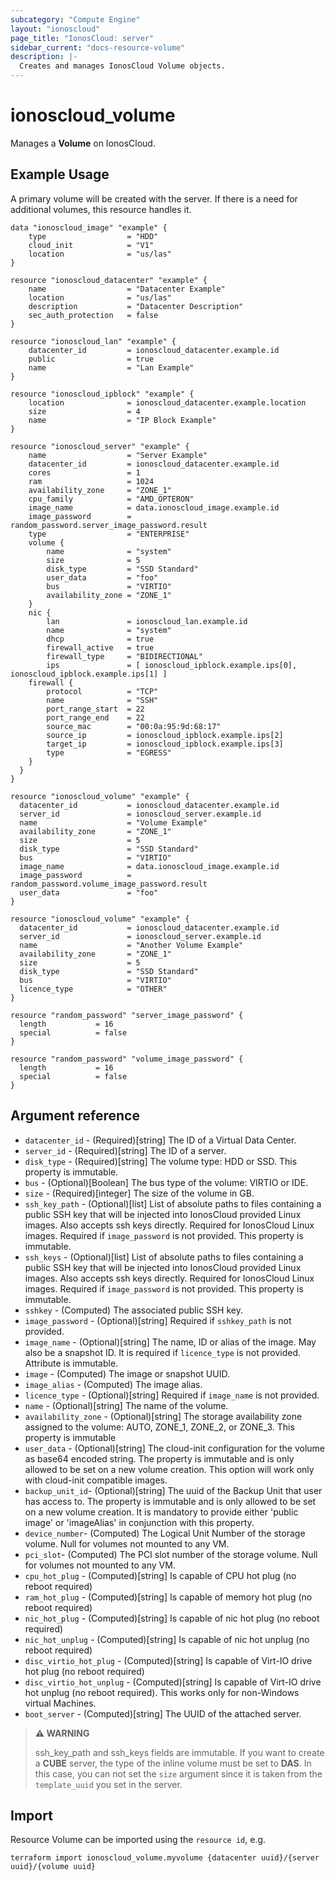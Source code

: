 ```yaml
---
subcategory: "Compute Engine"
layout: "ionoscloud"
page_title: "IonosCloud: server"
sidebar_current: "docs-resource-volume"
description: |-
  Creates and manages IonosCloud Volume objects.
---
```


# ionoscloud\_volume

Manages a **Volume** on IonosCloud.

## Example Usage

A primary volume will be created with the server. If there is a need for additional volumes, this resource handles it.

```hcl
data "ionoscloud_image" "example" {
    type                  = "HDD"
    cloud_init            = "V1"
    location              = "us/las"
}

resource "ionoscloud_datacenter" "example" {
    name                  = "Datacenter Example"
    location              = "us/las"
    description           = "Datacenter Description"
    sec_auth_protection   = false
}

resource "ionoscloud_lan" "example" {
    datacenter_id         = ionoscloud_datacenter.example.id
    public                = true
    name                  = "Lan Example"
}

resource "ionoscloud_ipblock" "example" {
    location              = ionoscloud_datacenter.example.location
    size                  = 4
    name                  = "IP Block Example"
}

resource "ionoscloud_server" "example" {
    name                  = "Server Example"
    datacenter_id         = ionoscloud_datacenter.example.id
    cores                 = 1
    ram                   = 1024
    availability_zone     = "ZONE_1"
    cpu_family            = "AMD_OPTERON"
    image_name            = data.ionoscloud_image.example.id
    image_password        = random_password.server_image_password.result
    type                  = "ENTERPRISE"
    volume {
        name              = "system"
        size              = 5
        disk_type         = "SSD Standard"
        user_data         = "foo"
        bus               = "VIRTIO"
        availability_zone = "ZONE_1"
    }
    nic {
        lan               = ionoscloud_lan.example.id
        name              = "system"
        dhcp              = true
        firewall_active   = true
        firewall_type     = "BIDIRECTIONAL"
        ips               = [ ionoscloud_ipblock.example.ips[0], ionoscloud_ipblock.example.ips[1] ]
    firewall {
        protocol          = "TCP"
        name              = "SSH"
        port_range_start  = 22
        port_range_end    = 22
        source_mac        = "00:0a:95:9d:68:17"
        source_ip         = ionoscloud_ipblock.example.ips[2]
        target_ip         = ionoscloud_ipblock.example.ips[3]
        type              = "EGRESS"
    }
  }
}

resource "ionoscloud_volume" "example" {
  datacenter_id           = ionoscloud_datacenter.example.id
  server_id               = ionoscloud_server.example.id
  name                    = "Volume Example"
  availability_zone       = "ZONE_1"
  size                    = 5
  disk_type               = "SSD Standard"
  bus                     = "VIRTIO"
  image_name              = data.ionoscloud_image.example.id
  image_password          = random_password.volume_image_password.result
  user_data               = "foo"
}

resource "ionoscloud_volume" "example" {
  datacenter_id           = ionoscloud_datacenter.example.id
  server_id               = ionoscloud_server.example.id
  name                    = "Another Volume Example"
  availability_zone       = "ZONE_1"
  size                    = 5
  disk_type               = "SSD Standard"
  bus                     = "VIRTIO"
  licence_type            = "OTHER"
}

resource "random_password" "server_image_password" {
  length           = 16
  special          = false
}

resource "random_password" "volume_image_password" {
  length           = 16
  special          = false
}
```

## Argument reference

* `datacenter_id` - (Required)[string] The ID of a Virtual Data Center.
* `server_id` - (Required)[string] The ID of a server.
* `disk_type` - (Required)[string] The volume type: HDD or SSD. This property is immutable.
* `bus` - (Optional)[Boolean] The bus type of the volume: VIRTIO or IDE.
* `size` -  (Required)[integer] The size of the volume in GB.
* `ssh_key_path` -  (Optional)[list] List of absolute paths to files containing a public SSH key that will be injected into IonosCloud provided Linux images. Also accepts ssh keys directly. Required for IonosCloud Linux images. Required if `image_password` is not provided. This property is immutable.
* `ssh_keys` -  (Optional)[list] List of absolute paths to files containing a public SSH key that will be injected into IonosCloud provided Linux images. Also accepts ssh keys directly. Required for IonosCloud Linux images. Required if `image_password` is not provided. This property is immutable.
* `sshkey` - (Computed) The associated public SSH key.
* `image_password` - (Optional)[string] Required if `sshkey_path` is not provided.
* `image_name` - (Optional)[string] The name, ID or alias of the image. May also be a snapshot ID. It is required if `licence_type` is not provided. Attribute is immutable.
* `image` - (Computed) The image or snapshot UUID.
* `image_alias` - (Computed) The image alias.
* `licence_type` - (Optional)[string] Required if `image_name` is not provided.
* `name` - (Optional)[string] The name of the volume.
* `availability_zone` - (Optional)[string] The storage availability zone assigned to the volume: AUTO, ZONE_1, ZONE_2, or ZONE_3. This property is immutable
* `user_data` - (Optional)[string] The cloud-init configuration for the volume as base64 encoded string. The property is immutable and is only allowed to be set on a new volume creation. This option will work only with cloud-init compatible images.
* `backup_unit_id`- (Optional)[string] The uuid of the Backup Unit that user has access to. The property is immutable and is only allowed to be set on a new volume creation. It is mandatory to provide either 'public image' or 'imageAlias' in conjunction with this property.
* `device_number`- (Computed) The Logical Unit Number of the storage volume. Null for volumes not mounted to any VM.
* `pci_slot`- (Computed) The PCI slot number of the storage volume. Null for volumes not mounted to any VM.
* `cpu_hot_plug` - (Computed)[string] Is capable of CPU hot plug (no reboot required)
* `ram_hot_plug` - (Computed)[string] Is capable of memory hot plug (no reboot required)
* `nic_hot_plug` - (Computed)[string] Is capable of nic hot plug (no reboot required)
* `nic_hot_unplug` - (Computed)[string] Is capable of nic hot unplug (no reboot required)
* `disc_virtio_hot_plug` - (Computed)[string] Is capable of Virt-IO drive hot plug (no reboot required)
* `disc_virtio_hot_unplug` - (Computed)[string] Is capable of Virt-IO drive hot unplug (no reboot required). This works only for non-Windows virtual Machines.
* `boot_server` - (Computed)[string] The UUID of the attached server.
> **⚠ WARNING**
>
> ssh_key_path and ssh_keys fields are immutable.
> If you want to create a **CUBE** server, the type of the inline volume must be set to **DAS**. In this case, you can not set the `size` argument since it is taken from the `template_uuid` you set in the server.


## Import

Resource Volume can be imported using the `resource id`, e.g.

```shell
terraform import ionoscloud_volume.myvolume {datacenter uuid}/{server uuid}/{volume uuid}
```
